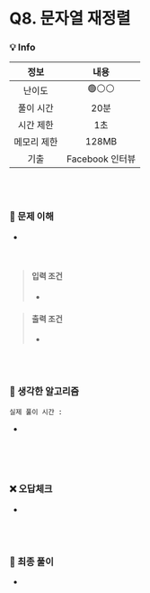 # Q8. 문자열 재정렬

### 💡 Info

|   정보    |      내용      |
|:-------:|:------------:|
|   난이도   |     🟢⚪⚪     |
|  풀이 시간  |     20분      | 
|  시간 제한  |      1초      |
| 메모리 제한  |    128MB     |
|   기출    | Facebook 인터뷰 |

<br>
<br>

### 💭 문제 이해
- 

<br>

> #### 입력 조건
>  -
>      ```
>
>      ```

> #### 출력 조건
>  - 
>       ```
>       
>       ```

<br>
<br>

### 💭 생각한 알고리즘
```실제 풀이 시간 : ```

-
```java

```

<br>
<br>

### ❌ 오답체크
- 
    ```java
    
    ```

<br>
<br>

### 💭 최종 풀이
- 
